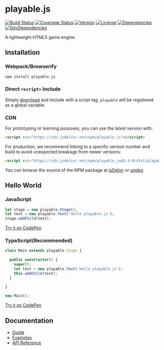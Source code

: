# playable.js

[![Build Status][build-image]][build-url]
[![Coverage Status][coverage-image]][coverage-url]
[![Version][version-image]][version-url]
[![License][license-image]][license-url]
[![Dependencies][dep-image]][dep-url]
[![DevDependencies][dev-dep-image]][dev-dep-url]

A lightweight HTML5 game engine.

## Installation

### Webpack/Browserify

```bash
npm install playable.js
```

### Direct `<script>` Include

Simply [download](https://github.com/Lanfei/playable.js/releases) and include with a script tag. `playable` will be registered as a global variable.

### CDN

For prototyping or learning purposes, you can use the latest version with:

```html
<script src="https://cdn.jsdelivr.net/npm/playable.js"></script>
```

For production, we recommend linking to a specific version number and build to avoid unexpected breakage from newer versions:

```html
<script src="https://cdn.jsdelivr.net/npm/playable.js@3.4.0/dist/playable.min.js"></script>
```

You can browse the source of the NPM package at [jsDelivr](https://cdn.jsdelivr.net/npm/playable.js/) or [unpkg](https://unpkg.com/playable.js/).

## Hello World

### JavaScript

```js
let stage = new playable.Stage();
let text = new playable.Text('Hello playable.js');
stage.addChild(text);
```

[Try it on CodePen](https://codepen.io/Lanfei/pen/WPzBLW/left/?editors=0010)

### TypeScript(Recommended)

```typescript
class Main extends playable.Stage {
  
  public constructor() {
    super();
    let text = new playable.Text('Hello playable.js');
    this.addChild(text);
  }
  
}

new Main();
```

[Try it on CodePen](https://codepen.io/Lanfei/pen/qgoeZg/left/?editors=0010)

## Documentation

- [Guide](http://lanfei.github.io/playable.js/)
- [Examples](http://lanfei.github.io/playable.js/examples/)
- [API Reference](http://lanfei.github.io/playable.js/docs/)

[build-url]: https://circleci.com/gh/Lanfei/playable.js
[build-image]: https://img.shields.io/circleci/project/github/Lanfei/playable.js.svg
[coverage-url]: https://codecov.io/github/Lanfei/playable.js
[coverage-image]: https://img.shields.io/codecov/c/github/Lanfei/playable.js.svg
[version-url]: https://npmjs.org/package/playable.js
[version-image]: https://img.shields.io/npm/v/playable.js.svg
[license-url]: https://github.com/Lanfei/playable.js/blob/master/LICENSE
[license-image]: https://img.shields.io/npm/l/playable.js.svg
[dep-url]: https://david-dm.org/Lanfei/playable.js
[dep-image]: https://david-dm.org/Lanfei/playable.js/status.svg
[dev-dep-url]: https://david-dm.org/Lanfei/playable.js?type=dev
[dev-dep-image]: https://david-dm.org/Lanfei/playable.js/dev-status.svg
